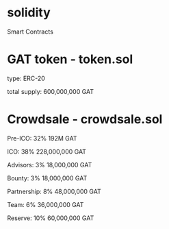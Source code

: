 # solidity
Smart Contracts
# GAT token - token.sol
type: ERC-20

total supply: 600,000,000 GAT
# Crowdsale - crowdsale.sol
Pre-ICO: 32% 192M GAT

ICO: 38% 228,000,000 GAT

Advisors: 3% 18,000,000 GAT

Bounty: 3% 18,000,000 GAT

Partnership: 8% 48,000,000 GAT

Team: 6% 36,000,000 GAT

Reserve: 10% 60,000,000 GAT
